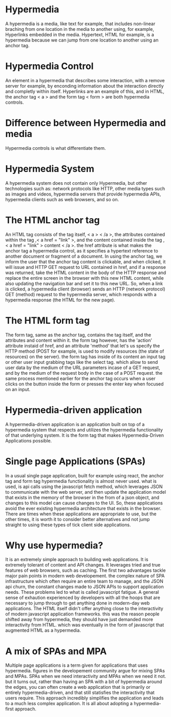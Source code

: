 
# Hypermedia
A hypermedia is a media, like text for example, that includes non-linear braching from one location in the media to another using, for example, Hyperlinks embedded in the media. Hypertext, HTML for example, is a hypermedia because we can jump from one location to another using an anchor tag. 

# Hypermedia Control
An element in a hypermedia that describes some interaction, with a remove server for example, by enconding information about the interaction directly and completly within itself. Hyperlinks are an example of this, and in HTML, the anchor tag < a > and the form tag < form > are both hypermedia controls.

# Difference between Hypermedia and media
Hypermedia controls is what differentiate them.

# Hypermedia System
A hypermedia system does not contain only Hypermedia, but other technologies such as: network protocols like HTTP, other media types such as images and videos, hypermedia servers that provide hypermedia APIs, hypermedia clients such as web browsers, and so on. 

# The HTML anchor tag
An HTML tag consists of the tag itself, < a > < /a >, the attributes contained within the tag ,< a href = "link" >, and the content contained inside the tag ,< a href = "link" > content < /a >. the href attribute is what makes the anchor tag a hypermedia control, as it specifies a hypertext reference to another document or fragment of a document. In using the anchor tag, we inform the user that the anchor tag content is clickable, and when clicked, it will issue and HTTP GET request to URL contained in href, and if a response was returned, take the HTML content in the body of the HTTP response and replace the entire screen in the browser with this new HTML content, while also updating the navigation bar and set it to this new URL. 
So, when a link is clicked, a hypermedia client (browser) sends an HTTP (network protocol) GET (method) request to the hypermedia server, which responds with a hypermedia response (the HTML for the new page).

# The HTML form tag
The form tag, same as the anchor tag, contains the tag itself, and the attributes and content within it. the form tag however, has the 'action' attribute instaid of href, and an attribute 'method' that let's us specify the HTTP method (POST for example, is used to modify resources (the state of resources) on the server). the form tag has inside of its content an input tag or other user input grabbing tags like the select tag. which allow to send user data by the medium of the URL parameters incase of a GET request, and by the medium of the request body in the case of a POST request. the same process mentioned earlier for the anchor tag occurs when a user clicks on the button inside the form or presses the enter key when focused on an input.

# Hypermedia-driven application
A hypermedia-driven application is an application built on top of a hypermedia system that respects and utilizes the hypermedia functionality of that underlying system. It is the form tag that makes Hypermedia-Driven Applications possible.

# Single page Applications (SPAs)
In a usual single page application, built for example using react, the anchor tag and form tag hypermedia functionality is almost never used. what is used, is api calls using the javascript fetch method, which leverages JSON to communicate with the web server, and then update the application model that exists in the memory of the browser in the from of a json object, and changes to this model can cause changes to the UI. So, these applications avoid the ever existing hypermedia architecture that exists in the browser. There are times when these applications are appropriate to use, but the other times, it is worth it to consider better alternatives and not jump straight to using these types of tick client side applications.

# Why use hypermedia?
It is an extremely simple approach to building web applications. It is extremely tolerant of content and API changes. It leverages tried and true features of web browsers, such as caching. 
The first two advantages tackle major pain points in modern web developement. the complex nature of SPA infrastructure which often require an entire team to manage, and the JSON api churn, the constant changes made to JSON APIs to support application needs. These problems led to what is called javascript fatigue. A general sense of exhaution experienced by developers with all the hoops that are necessary to jump through to get anything done in modern-day web applications.
The HTML itself didn't offer anything close to the interactivity of modern javascript application frameworks. this was the reason people shifted away from hypermedia, they should have just demanded more interactivity from HTML. which was eventually in the form of javascript that augmented HTML as a hypermedia.

# A mix of SPAs and MPA
Multiple page applications is a term given for applications that uses hypermedia. figures in the developement community argue for mixing SPAs and MPAs. SPAs when we need interactivity and MPAs when we need it not. but it turns out, rather than having an SPA with a bit of hypermedia around the edges, you can often create a web application that is primarily or entirely hypermedia-driven, and that still statisfies the interactivity that users require. This approach incredibly simplifies the application and leads to a much less complex application. It is all about adopting a hypermedia-first approach.